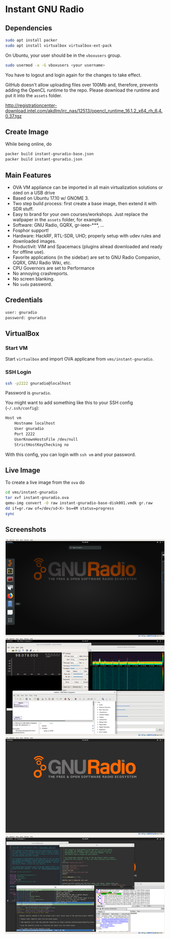 # Instant GNU Radio

## Dependencies

```bash
sudo apt install packer
sudo apt install virtualbox virtualbox-ext-pack
```

On Ubuntu, your user should be in the `vboxusers` group.

``` bash
sudo usermod -a -G vboxusers <your username>
```

You have to logout and login again for the changes to take effect.

GitHub doesn't allow uploading files over 100Mb and, therefore, prevents adding the OpenCL runtime to the repo.
Please download the runtime and put it into the `assets` folder.

http://registrationcenter-download.intel.com/akdlm/irc_nas/12513/opencl_runtime_16.1.2_x64_rh_6.4.0.37.tgz


## Create Image

While being online, do

``` bash
packer build instant-gnuradio-base.json
packer build instant-gnuradio.json
```

## Main Features

- OVA VM appliance can be imported in all main virtualization solutions or `dd`ed on a USB drive
- Based on Ubuntu 17.10 w/ GNOME 3.
- Two step build process: first create a base image, then extend it with SDR stuff.
- Easy to brand for your own courses/workshops. Just replace the wallpaper in the `assets` folder, for example.
- Software: GNU Radio, GQRX, gr-ieee-***, ...
- Fosphor support!
- Hardware: HackRF, RTL-SDR, UHD; properly setup with udev rules and downloaded images.
- Productivit: VIM and Spacemacs (plugins alread downloaded and ready for offline use).
- Favorite applications (in the sidebar) are set to GNU Radio Companion, GQRX, GNU Radio Wiki, etc.
- CPU Governors are set to Performance
- No annoying crashreports.
- No screen blanking.
- No `sudo` password.

## Credentials

``` bash
user: gnuradio
password: gnuradio
```

## VirtualBox

### Start VM

Start `virtualbox` and import OVA applicane from `vms/instant-gnuradio`.

### SSH Login

``` bash
ssh -p2222 gnuradio@localhost
```

Password is `gnuradio`.

You might want to add something like this to your SSH config (`~/.ssh/config`):

``` bash
Host vm
	Hostname localhost
	User gnuradio
	Port 2222
	UserKnownHostsFile /dev/null
	StrictHostKeyChecking no
```

With this config, you can login with `ssh vm` and your password.


## Live Image

To create a live image from the `ova` do

``` bash
cd vms/instant-gnuradio
tar xvf instant-gnuradio.ova
qemu-img convert -O raw instant-gnuradio-base-disk001.vmdk gr.raw
dd if=gr.raw of=/dev/sd<X> bs=4M status=progress
sync
```

## Screenshots
![Screenshot](screen1.png)
![Screenshot](screen2.png)
![Screenshot](screen3.png)
![Screenshot](screen4.png)
